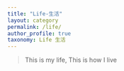```yaml
---
title: "Life-生活"
layout: category
permalink: /life/
author_profile: true
taxonomy: Life 生活
---
```


>This is my life, 
>This is how I live
<!--stackedit_data:
eyJoaXN0b3J5IjpbMTE5OTUyMDYzOSwtMTQzMTIyOTEzMV19
-->